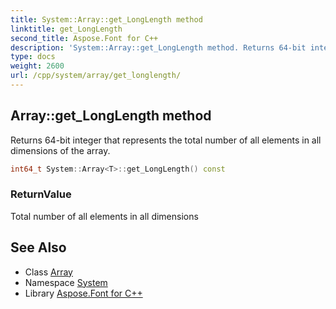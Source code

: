 ```yaml
---
title: System::Array::get_LongLength method
linktitle: get_LongLength
second_title: Aspose.Font for C++
description: 'System::Array::get_LongLength method. Returns 64-bit integer that represents the total number of all elements in all dimensions of the array in C++.'
type: docs
weight: 2600
url: /cpp/system/array/get_longlength/
---
```

## Array::get_LongLength method


Returns 64-bit integer that represents the total number of all elements in all dimensions of the array.

```cpp
int64_t System::Array<T>::get_LongLength() const
```


### ReturnValue

Total number of all elements in all dimensions

## See Also

* Class [Array](../)
* Namespace [System](../../)
* Library [Aspose.Font for C++](../../../)
